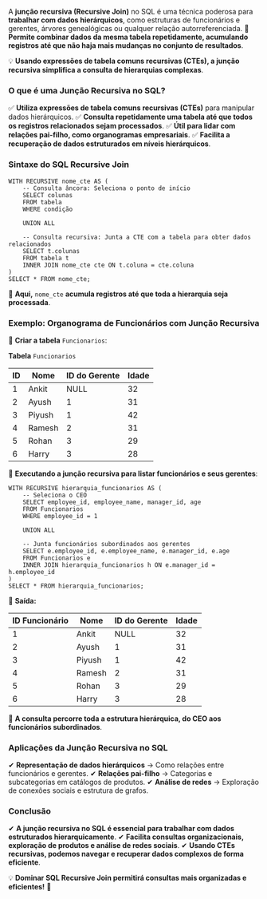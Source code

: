 A **junção recursiva (Recursive Join)** no SQL é uma técnica poderosa para **trabalhar com dados hierárquicos**, como estruturas de funcionários e gerentes, árvores genealógicas ou qualquer relação autorreferenciada. 
📌 **Permite combinar dados da mesma tabela repetidamente, acumulando registros até que não haja mais mudanças no conjunto de resultados**.

💡 **Usando expressões de tabela comuns recursivas (CTEs), a junção recursiva simplifica a consulta de hierarquias complexas**.

### **O que é uma Junção Recursiva no SQL?**

✅ **Utiliza expressões de tabela comuns recursivas (CTEs)** para manipular dados hierárquicos. 
✅ **Consulta repetidamente uma tabela até que todos os registros relacionados sejam processados**. 
✅ **Útil para lidar com relações pai-filho, como organogramas empresariais**. 
✅ **Facilita a recuperação de dados estruturados em níveis hierárquicos**.

### **Sintaxe do SQL Recursive Join**

```
WITH RECURSIVE nome_cte AS (
    -- Consulta âncora: Seleciona o ponto de início
    SELECT colunas  
    FROM tabela  
    WHERE condição  

    UNION ALL  

    -- Consulta recursiva: Junta a CTE com a tabela para obter dados relacionados
    SELECT t.colunas  
    FROM tabela t  
    INNER JOIN nome_cte cte ON t.coluna = cte.coluna  
)  
SELECT * FROM nome_cte;
```

📌 **Aqui,** `nome_cte` **acumula registros até que toda a hierarquia seja processada**.

### **Exemplo: Organograma de Funcionários com Junção Recursiva**

📌 **Criar a tabela** `Funcionarios`:

**Tabela** `Funcionarios`

|**ID**|**Nome**|**ID do Gerente**|**Idade**|
|---|---|---|---|
|1|Ankit|NULL|32|
|2|Ayush|1|31|
|3|Piyush|1|42|
|4|Ramesh|2|31|
|5|Rohan|3|29|
|6|Harry|3|28|

📌 **Executando a junção recursiva para listar funcionários e seus gerentes**:

```
WITH RECURSIVE hierarquia_funcionarios AS (
    -- Seleciona o CEO
    SELECT employee_id, employee_name, manager_id, age  
    FROM Funcionarios  
    WHERE employee_id = 1  

    UNION ALL  

    -- Junta funcionários subordinados aos gerentes
    SELECT e.employee_id, e.employee_name, e.manager_id, e.age  
    FROM Funcionarios e  
    INNER JOIN hierarquia_funcionarios h ON e.manager_id = h.employee_id  
)  
SELECT * FROM hierarquia_funcionarios;
```

🔹 **Saída:**

|**ID Funcionário**|**Nome**|**ID do Gerente**|**Idade**|
|---|---|---|---|
|1|Ankit|NULL|32|
|2|Ayush|1|31|
|3|Piyush|1|42|
|4|Ramesh|2|31|
|5|Rohan|3|29|
|6|Harry|3|28|

📌 **A consulta percorre toda a estrutura hierárquica, do CEO aos funcionários subordinados**.

### **Aplicações da Junção Recursiva no SQL**

✔ **Representação de dados hierárquicos** → Como relações entre funcionários e gerentes. 
✔ **Relações pai-filho** → Categorias e subcategorias em catálogos de produtos. 
✔ **Análise de redes** → Exploração de conexões sociais e estrutura de grafos.

### **Conclusão**

✔ **A junção recursiva no SQL é essencial para trabalhar com dados estruturados hierarquicamente**. 
✔ **Facilita consultas organizacionais, exploração de produtos e análise de redes sociais**.
✔ **Usando CTEs recursivas, podemos navegar e recuperar dados complexos de forma eficiente**.

💡 **Dominar SQL Recursive Join permitirá consultas mais organizadas e eficientes!** 🚀
